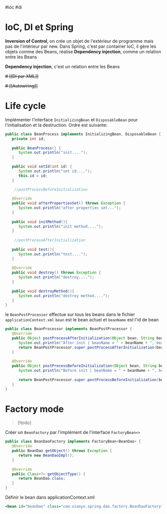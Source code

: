 #ioc #di

# IoC, DI et Spring

**Inversion of Control**, on crée un objet de l'extérieur de programme mais pas de l'intérieur par new. Dans Spring, c'est par container IoC, il gère les objets comme des Beans, réalise **Dependency injection**, comme un relation entre les Beans

**Dependency injection**, c'est un relation entre les Beans

~~# [[DI par XML]]~~

~~# [[Autowiring]]~~

# Life cycle

Implémenter l'interface `InitializingBean` et `DisposableBean` pour l'initialisation et la destruction.
Ordre est suivante:

```java
public class BeanProcess implements InitializingBean, DisposableBean {  
   private int id;  
  
   public BeanProcess() {  
      System.out.println("init....");  
   }  
  
   public void setId(int id) {  
      System.out.println("set id....");  
      this.id = id;  
   }  
	
	//postProcessBeforeInitialization

   @Override  
   public void afterPropertiesSet() throws Exception {  
      System.out.println("after properties set...");  
   }  
  
   public void initMethod(){  
      System.out.println("init method....");  
   }  
   
	//postProcessAfterInitialization
   
   public void test(){  
      System.out.println("test....");  
   }  
  
   @Override  
   public void destroy() throws Exception {  
      System.out.println("destroy....");  
   }  
  
   public void destroyMethod(){  
      System.out.println("destroy method....");  
   }  
}
```

le `BeanPostProcessor` effectue sur tous les beans dans le fichier `applicationContext.xml`
`bean` est le bean actuel et `beanName` est l'id de bean

```java
public class BeanProcessor implements BeanPostProcessor {  
   @Override  
   public Object postProcessAfterInitialization(Object bean, String beanName) throws BeansException {  
      System.out.println("After init | beanName = " + beanName + ", bean = " + bean);  
      return BeanPostProcessor.super.postProcessAfterInitialization(bean, beanName);  
   }  
  
   @Override  
   public Object postProcessBeforeInitialization(Object bean, String beanName) throws BeansException {  
      System.out.println("Before init | beanName = " + beanName + ", bean = " + bean);  
  
      return BeanPostProcessor.super.postProcessBeforeInitialization(bean, beanName);  
   }  
}
```

# Factory mode

> [!todo] 
>  

Créer un `BeanFactory` par l'implément de l'interface `FactoryBean<>`

```java
public class BeanDaoFactory implements FactoryBean<BeanDao> {  
   @Override  
   public BeanDao getObject() throws Exception {  
      return new BeanDaoImpl();  
   }  
  
   @Override  
   public Class<?> getObjectType() {  
      return BeanDao.class;  
   }  
}
```

Définir le bean dans applicationContext.xml

```xml
<bean id="beanDao" class="com.xiaoyu.spring.dao.factory.BeanDaoFactory"/>
```

